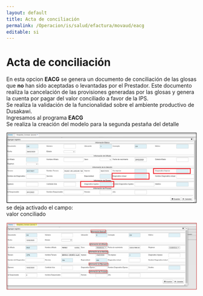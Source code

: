 ```yaml
---
layout: default
title: Acta de conciliación  
permalink: /Operacion/is/salud/efactura/movaud/eacg  
editable: si
---
```


# Acta de conciliación  

En esta opcion **EACG** se genera un documento de conciliación de las glosas que **no** han sido aceptadas o levantadas por el Prestador. Este documento realiza la cancelación de las provisiones generadas por las glosas y genera la cuenta por pagar del valor conciliado a favor de la IPS.  
Se realiza la validación de la funcionalidad sobre el ambiente productivo de Dusakawi.  
Ingresamos al programa **EACG**	 
Se realiza la creación del modelo para la segunda pestaña del detalle  


![](ecen4.png)  
se deja activado el campo:  
valor conciliado   

![](ecen3.png)  




